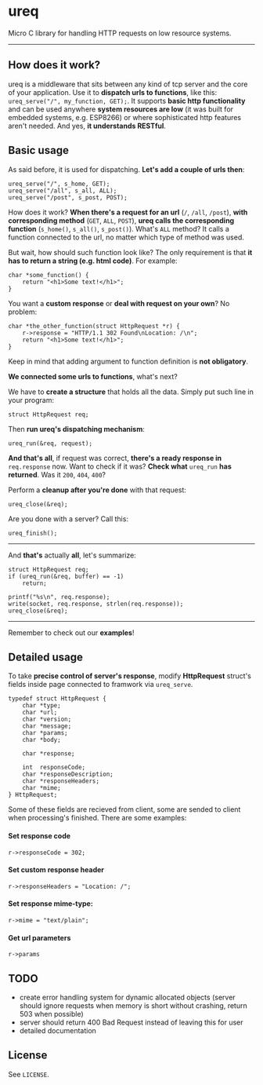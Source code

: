 # ureq
Micro C library for handling HTTP requests on low resource systems.

-------------------------------------------------------------------------------

## How does it work?

ureq is a middleware that sits between any kind of tcp server and the core of your application. Use it to **dispatch urls to functions**, like this: `ureq_serve("/", my_function, GET);`. It supports **basic http functionality** and can be used anywhere **system resources are low** (it was built for embedded systems, e.g. ESP8266) or where sophisticated http features aren't needed. And yes, **it understands RESTful**.

## Basic usage

As said before, it is used for dispatching. **Let's add a couple of urls then**:
```
ureq_serve("/", s_home, GET);
ureq_serve("/all", s_all, ALL);
ureq_serve("/post", s_post, POST);
```
How does it work? **When there's a request for an url** (`/`, `/all`, `/post`), **with corresponding method** (`GET`, `ALL`, `POST`), **ureq calls the corresponding function** (`s_home()`, `s_all()`, `s_post()`). What's `ALL` method? It calls a function connected to the url, no matter which type of method was used.

But wait, how should such function look like? The only requirement is that **it has to return a string (e.g. html code)**. For example:

```
char *some_function() {
    return "<h1>Some text!</h1>";
}
```

You want a **custom response** or **deal with request on your own**? No problem:

```
char *the_other_function(struct HttpRequest *r) {
    r->response = "HTTP/1.1 302 Found\nLocation: /\n";
    return "<h1>Some text!</h1>";
}
```

Keep in mind that adding argument to function definition is **not obligatory**.

**We connected some urls to functions**, what's next?

We have to **create a structure** that holds all the data. Simply put such line in your program:
```
struct HttpRequest req;
```
Then **run ureq's dispatching mechanism**:
```
ureq_run(&req, request);
```
**And that's all**, if request was correct, **there's a ready response in** `req.response` now. Want to check if it was? **Check what** `ureq_run` **has returned**. Was it `200`, `404`, `400`?

Perform a **cleanup after you're done** with that request:
```
ureq_close(&req);
```
Are you done with a server? Call this:
```
ureq_finish();
```

-------------------------------------------------------------------------------

And **that's** actually **all**, let's summarize:
```
struct HttpRequest req;
if (ureq_run(&req, buffer) == -1)
    return;

printf("%s\n", req.response);
write(socket, req.response, strlen(req.response));
ureq_close(&req);
```

-------------------------------------------------------------------------------

Remember to check out our **examples**!

## Detailed usage
To take **precise control of server's response**, modify **HttpRequest** struct's fields inside page connected to framwork via `ureq_serve`.

```
typedef struct HttpRequest {
    char *type;
    char *url;
    char *version;
    char *message;
    char *params;
    char *body;

    char *response;

    int  responseCode;
    char *responseDescription;
    char *responseHeaders;
    char *mime;
} HttpRequest;
```

Some of these fields are recieved from client, some are sended to client when processing's finished. There are some examples:

#### Set response code
```
r->responseCode = 302;
```

#### Set custom response header
```
r->responseHeaders = "Location: /";
```

#### Set response mime-type:
```
r->mime = "text/plain";
```

#### Get url parameters
```
r->params
```

## TODO
- create error handling system for dynamic allocated objects (server should ignore requests when memory is short without crashing, return 503 when possible)
- server should return 400 Bad Request instead of leaving this for user
- detailed documentation

## License
See `LICENSE`.

